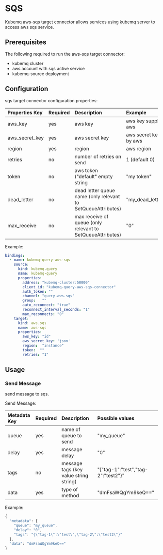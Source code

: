 # SQS

Kubemq aws-sqs target connector allows services using kubemq server to access aws sqs service.

## Prerequisites

The following required to run the aws-sqs target connector:

* kubemq cluster
* aws account with sqs active service
* kubemq-source deployment

## Configuration

sqs target connector configuration properties:

| Properties Key | Required | Description | Example |
| :--- | :--- | :--- | :--- |
| aws\_key | yes | aws key | aws key supplied by aws |
| aws\_secret\_key | yes | aws secret key | aws secret key supplied by aws |
| region | yes | region | aws region |
| retries | no | number of retries on send | 1 \(default 0\) |
| token | no | aws token \("default" empty string | "my token" |
| dead\_letter | no | dead letter queue name \(only relevant to SetQueueAttributes\) | "my\_dead\_letter\_queue" |
| max\_receive | no | max receive of queue \(only relevant to SetQueueAttributes\) | "0" |

Example:

```yaml
bindings:
  - name: kubemq-query-aws-sqs
    source:
      kind: kubemq.query
      name: kubemq-query
      properties:
        address: "kubemq-cluster:50000"
        client_id: "kubemq-query-aws-sqs-connector"
        auth_token: ""
        channel: "query.aws.sqs"
        group:   ""
        auto_reconnect: "true"
        reconnect_interval_seconds: "1"
        max_reconnects: "0"
    target:
      kind: aws.sqs
      name: aws-sqs
      properties:
        aws_key: "id"
        aws_secret_key: 'json'
        region:  "instance"
        token:  ""
        retries: "1"
```

## Usage

### Send Message

send message to sqs.

Send Message:

| Metadata Key | Required | Description | Possible values |
| :--- | :--- | :--- | :--- |
| queue | yes | name of queue to send | "my\_queue" |
| delay | yes | message delay | "0" |
| tags | no | message tags \(key value string string\) | "{"tag-1":"test","tag-2":"test2"}" |
| data | yes | type of method | "dmFsaWQgYm9keQ==" |

Example:

```javascript
{
  "metadata": {
    "queue": "my_queue",
    "delay": "0",
    "tags": "{\"tag-1\":\"test\",\"tag-2\":\"test2\"}"
  },
  "data": "dmFsaWQgYm9keQ=="
}
```


